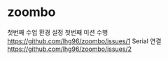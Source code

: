 # zoombo
첫번째 수업 환경 설정
첫번째 미션 수행
https://github.com/lhg96/zoombo/issues/1
Serial 연결 
https://github.com/lhg96/zoombo/issues/2
